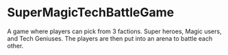# SuperMagicTechBattleGame
A game where players can pick from 3 factions. Super heroes, Magic users, and Tech Geniuses. The players are then put into an arena to battle each other.
